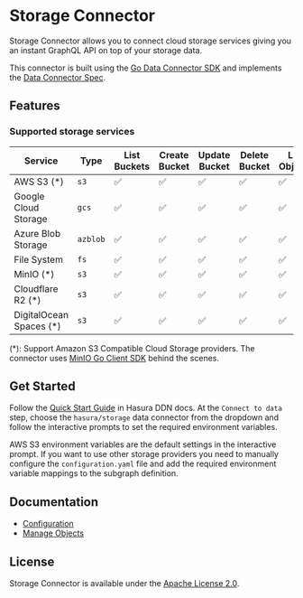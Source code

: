 # Storage Connector

Storage Connector allows you to connect cloud storage services giving you an instant GraphQL API on top of your storage data.

This connector is built using the [Go Data Connector SDK](https://github.com/hasura/ndc-sdk-go) and implements the [Data Connector Spec](https://github.com/hasura/ndc-spec).

## Features

### Supported storage services

| Service                  | Type     | List Buckets | Create Bucket | Update Bucket | Delete Bucket | List Objects | Upload | Download | Delete Object | Soft-Delete | Presigned-URL |
| ------------------------ | -------- | ------------ | ------------- | ------------- | ------------- | ------------ | ------ | -------- | ------------- | ----------- | ------------- |
| AWS S3 (\*)              | `s3`     | ✅           | ✅            | ✅            | ✅            | ✅           | ✅     | ✅       | ✅            | ❌          | ✅            |
| Google Cloud Storage     | `gcs`    | ✅           | ✅            | ✅            | ✅            | ✅           | ✅     | ✅       | ✅            | ✅          | ✅            |
| Azure Blob Storage       | `azblob` | ✅           | ✅            | ✅            | ✅            | ✅           | ✅     | ✅       | ✅            | ✅          | ✅            |
| File System              | `fs`     | ✅           | ✅            | ✅            | ✅            | ✅           | ✅     | ✅       | ✅            | ❌          | ❌            |
| MinIO (\*)               | `s3`     | ✅           | ✅            | ✅            | ✅            | ✅           | ✅     | ✅       | ✅            | ❌          | ✅            |
| Cloudflare R2 (\*)       | `s3`     | ✅           | ✅            | ✅            | ✅            | ✅           | ✅     | ✅       | ✅            | ❌          | ✅            |
| DigitalOcean Spaces (\*) | `s3`     | ✅           | ✅            | ✅            | ✅            | ✅           | ✅     | ✅       | ✅            | ❌          | ✅            |

(\*): Support Amazon S3 Compatible Cloud Storage providers. The connector uses [MinIO Go Client SDK](https://github.com/minio/minio-go) behind the scenes.

## Get Started

Follow the [Quick Start Guide](https://hasura.io/docs/3.0/getting-started/overview/) in Hasura DDN docs. At the `Connect to data` step, choose the `hasura/storage` data connector from the dropdown and follow the interactive prompts to set the required environment variables.

AWS S3 environment variables are the default settings in the interactive prompt. If you want to use other storage providers you need to manually configure the `configuration.yaml` file and add the required environment variable mappings to the subgraph definition.

## Documentation

- [Configuration](./docs/configuration.md)
- [Manage Objects](./docs/objects.md)

## License

Storage Connector is available under the [Apache License 2.0](./LICENSE).

